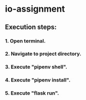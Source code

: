 # io-assignment

## Execution steps:

### 1. Open terminal.

### 2. Navigate to project directory.

### 3. Execute "pipenv shell".

### 4. Execute "pipenv install".

### 5. Execute "flask run".
